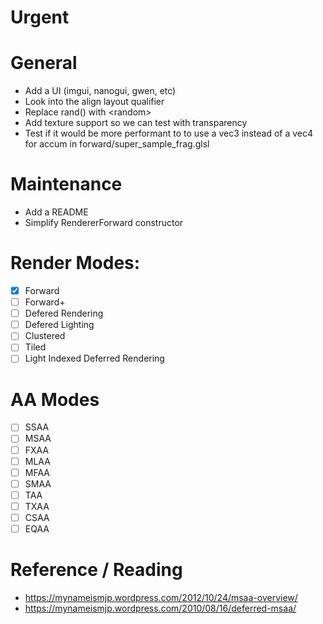 # Urgent

# General
* Add a UI (imgui, nanogui, gwen,  etc)
* Look into the align layout qualifier
* Replace rand() with \<random>
* Add texture support so we can test with transparency
* Test if it would be more performant to to use a vec3 instead of a vec4 for accum in forward/super_sample_frag.glsl

# Maintenance
* Add a README
* Simplify RendererForward constructor

# Render Modes:
- [X] Forward
- [ ] Forward+
- [ ] Defered Rendering
- [ ] Defered Lighting
- [ ] Clustered
- [ ] Tiled
- [ ] Light Indexed Deferred Rendering

# AA Modes
- [ ] SSAA
- [ ] MSAA
- [ ] FXAA
- [ ] MLAA
- [ ] MFAA
- [ ] SMAA
- [ ] TAA
- [ ] TXAA
- [ ] CSAA
- [ ] EQAA

# Reference / Reading
* https://mynameismjp.wordpress.com/2012/10/24/msaa-overview/
* https://mynameismjp.wordpress.com/2010/08/16/deferred-msaa/